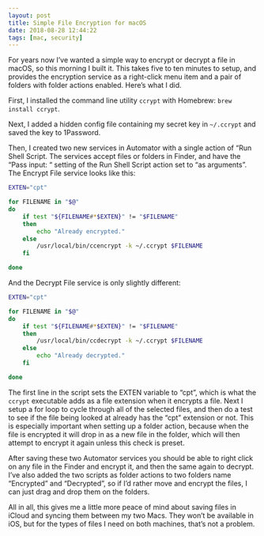```yaml
---
layout: post
title: Simple File Encryption for macOS
date: 2018-08-28 12:44:22
tags: [mac, security]
---
```


For years now I’ve wanted a simple way to encrypt or decrypt a file in macOS, so this morning I built it. This takes five to ten minutes to setup, and provides the encryption service as a right-click menu item and a pair of folders with folder actions enabled. Here’s what I did. 

First, I installed the command line utility `ccrypt` with Homebrew: `brew install ccrypt`.

Next, I added a hidden config file containing my secret key in `~/.ccrypt` and saved the key to 1Password. 

Then, I created two new services in Automator with a single action of “Run Shell Script. The services accept files or folders in Finder, and have the “Pass input: “ setting of the Run Shell Script action set to “as arguments”.  The  Encrypt File service looks like this:

```bash
EXTEN="cpt"

for FILENAME in "$@"
do
	if test "${FILENAME#*$EXTEN}" != "$FILENAME"
	then
		echo "Already encrypted."
	else
		/usr/local/bin/ccencrypt -k ~/.ccrypt $FILENAME
	fi

done

```

And the Decrypt File service is only slightly different: 

```bash
EXTEN="cpt"

for FILENAME in "$@"
do
	if test "${FILENAME#*$EXTEN}" != "$FILENAME"
	then
		/usr/local/bin/ccdecrypt -k ~/.ccrypt $FILENAME
	else
		echo "Already decrypted."
	fi

done

```

The first line in the script sets the EXTEN variable to “cpt”, which is what the `ccrypt` executable adds as a file extension when it encrypts a file. Next I setup a for loop to cycle through all of the selected files, and then do a test to see if the file being looked at already has the “cpt” extension or not. This is especially important when setting up a folder action, because when the file is encrypted it will drop in as a new file in the folder, which will then attempt to encrypt it again unless this check is preset. 

After saving these two Automator services you should be able to right click on any file in the Finder and encrypt it, and then the same again to decrypt. I’ve also added the two scripts as folder actions to two folders name “Encrypted” and “Decrypted”, so if I’d rather move and encrypt the files, I can just drag and drop them on the folders. 

All in all, this gives me a little more peace of mind about saving files in iCloud and syncing them between my two Macs. They won’t be available in iOS, but for the types of files I need on both machines, that’s not a problem. 